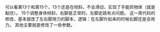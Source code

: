 可以看第13个和第15个，13个还是在倾斜，不会滑动，实现了手能抓物体（就是黏住）。
15个调整身体倾斜，右脚是正常的，左脚走路有点问题。
这一周代码的修改，基本就改了左右脚用力的脚本，逻辑：在左脚升起来的时候右脚还是会用力。
其他主要就是修改了一些参数。